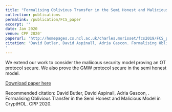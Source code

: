 ```yaml
---
title: "Formalising Oblivious Transfer in the Semi Honest and Malicious Model in CryptHOL"
collection: publications
permalink: /publication/FCS_paper
excerpt: ''
date: Jan 2020
venue: CPP 2020'
paperurl: 'http://homepages.cs.ncl.ac.uk/charles.morisset/fcs2019/FCS_papers/FCS19_session_2_paper_2.pdf'
citation: 'David Butler, David Aspinall, Adria Gascon. Formalising Oblivious Transfer in the Semi Honest and Malicious Model in CryptHOL. To appear in CPP 2020. 
'
---
```

We extend our work to consider the maliicous security model proving an OT protocol secure. We also prove the GMW protocol secure in the semi honest model.

[Download paper here](https://eprint.iacr.org/2019/1449.pdf)

Recommended citation: David Butler, David Aspinall, Adria Gascon, . Formalising Oblivious Transfer in the Semi Honest and Malicious Model in CryptHOL. CPP 2020.  
